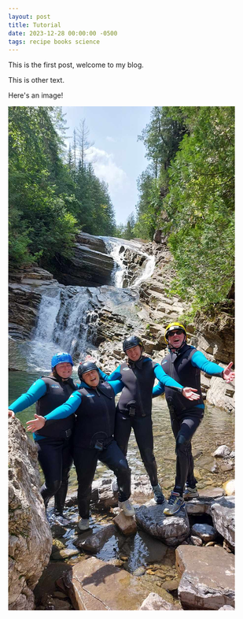 ```yaml
---
layout: post
title: Tutorial
date: 2023-12-28 00:00:00 -0500
tags: recipe books science
---
```


This is the first post, welcome to my blog.

This is other text.

Here's an image!

![From Gaspe 2023!](/img/canyoning1.jpeg)

